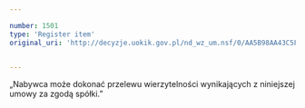 ```yaml
---

number: 1501
type: 'Register item'
original_uri: 'http://decyzje.uokik.gov.pl/nd_wz_um.nsf/0/AA5B98AA43C5F477C12574D3002D3414?OpenDocument'


---
```


„Nabywca może dokonać przelewu wierzytelności wynikających z niniejszej umowy za zgodą spółki.”
